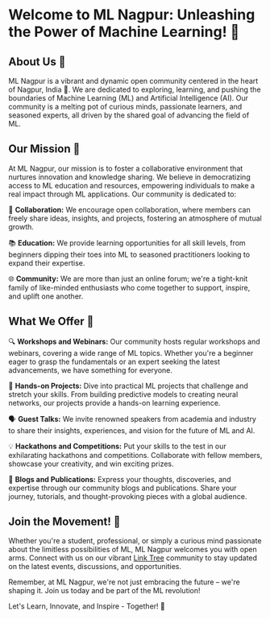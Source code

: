 # Welcome to ML Nagpur: Unleashing the Power of Machine Learning! 🚀

## About Us 🌟

ML Nagpur is a vibrant and dynamic open community centered in the heart of Nagpur, India 🍊. We are dedicated to exploring, learning, and pushing the boundaries of Machine Learning (ML) and Artificial Intelligence (AI). Our community is a melting pot of curious minds, passionate learners, and seasoned experts, all driven by the shared goal of advancing the field of ML.

## Our Mission 🎯

At ML Nagpur, our mission is to foster a collaborative environment that nurtures innovation and knowledge sharing. We believe in democratizing access to ML education and resources, empowering individuals to make a real impact through ML applications. Our community is dedicated to:

🤝 **Collaboration:** We encourage open collaboration, where members can freely share ideas, insights, and projects, fostering an atmosphere of mutual growth.

📚 **Education:** We provide learning opportunities for all skill levels, from beginners dipping their toes into ML to seasoned practitioners looking to expand their expertise.

🌐 **Community:** We are more than just an online forum; we're a tight-knit family of like-minded enthusiasts who come together to support, inspire, and uplift one another.

## What We Offer 🌈

🔍 **Workshops and Webinars:** Our community hosts regular workshops and webinars, covering a wide range of ML topics. Whether you're a beginner eager to grasp the fundamentals or an expert seeking the latest advancements, we have something for everyone.

🤖 **Hands-on Projects:** Dive into practical ML projects that challenge and stretch your skills. From building predictive models to creating neural networks, our projects provide a hands-on learning experience.

🗣️ **Guest Talks:** We invite renowned speakers from academia and industry to share their insights, experiences, and vision for the future of ML and AI.

💡 **Hackathons and Competitions:** Put your skills to the test in our exhilarating hackathons and competitions. Collaborate with fellow members, showcase your creativity, and win exciting prizes.

📝 **Blogs and Publications:** Express your thoughts, discoveries, and expertise through our community blogs and publications. Share your journey, tutorials, and thought-provoking pieces with a global audience.

## Join the Movement! 👥

Whether you're a student, professional, or simply a curious mind passionate about the limitless possibilities of ML, ML Nagpur welcomes you with open arms. Connect with us on our vibrant [Link Tree](https://linktr.ee/MLNagpur?fbclid=PAAaYa_sLLBk2x8WVrdIGkO8zyaLfvQO0NBv8jj7P7RANLcwpiY4Fw7BxPyms) community to stay updated on the latest events, discussions, and opportunities.

Remember, at ML Nagpur, we're not just embracing the future – we're shaping it. Join us today and be part of the ML revolution!

Let's Learn, Innovate, and Inspire - Together! 🌟

  
                 
